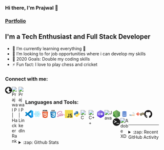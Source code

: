 ### Hi there, I'm Prajwal 👋

### [Portfolio][website]

## I'm a Tech Enthusiast and Full Stack Developer

- 🌱 I’m currently learning everything 🤣
- 👯 I’m looking to for job opportunities where i can develop my skills
- 🥅 2020 Goals: Double my coding skills
- ⚡ Fun fact: I love to play chess and cricket

### Connect with me:

[<img align="left" alt="Portfolio" width="22px" src="https://raw.githubusercontent.com/iconic/open-iconic/master/svg/globe.svg" />][website]
[<img align="left" alt="Prajwal P | HackerRank" width="22px" src="https://cdn.jsdelivr.net/npm/simple-icons@3.6.0/icons/hackerrank.svg" />][hackerrank]
[<img align="left" alt="Prajwal P | LinkedIn" width="22px" src="https://cdn.jsdelivr.net/npm/simple-icons@v3/icons/linkedin.svg" />][linkedin]

<br />

### Languages and Tools:

<img align="left" alt="Visual Studio Code" width="26px" src="https://raw.githubusercontent.com/github/explore/80688e429a7d4ef2fca1e82350fe8e3517d3494d/topics/visual-studio-code/visual-studio-code.png" />
<img align="left" alt="React" width="26px" src="https://raw.githubusercontent.com/github/explore/80688e429a7d4ef2fca1e82350fe8e3517d3494d/topics/react/react.png" />
<img align="left" alt="HTML" width="26px" src="https://raw.githubusercontent.com/github/explore/80688e429a7d4ef2fca1e82350fe8e3517d3494d/topics/html/html.png" />
<img align="left" alt="CSS" width="26px" src="https://raw.githubusercontent.com/github/explore/80688e429a7d4ef2fca1e82350fe8e3517d3494d/topics/css/css.png" />
<img align="left" alt="Sass" width="26px" src="https://raw.githubusercontent.com/github/explore/80688e429a7d4ef2fca1e82350fe8e3517d3494d/topics/sass/sass.png" />
<img align="left" alt="JavaScript" width="26px" src="https://raw.githubusercontent.com/github/explore/80688e429a7d4ef2fca1e82350fe8e3517d3494d/topics/javascript/javascript.png" />
<img align="left" alt="Python" width="26px" src="https://raw.githubusercontent.com/github/explore/80688e429a7d4ef2fca1e82350fe8e3517d3494d/topics/python/python.png" />
<img align="left" alt="C" width="26px" src="https://www.pinclipart.com/picdir/middle/396-3965857_c-c-programming-language-logo-clipart.png" />
<img align="left" alt="C++" width="26px" src="https://upload.wikimedia.org/wikipedia/commons/thumb/1/18/ISO_C%2B%2B_Logo.svg/1200px-ISO_C%2B%2B_Logo.svg.png" />
<img align="left" alt="C#" width="26px" src="https://raw.githubusercontent.com/github/explore/80688e429a7d4ef2fca1e82350fe8e3517d3494d/topics/csharp/csharp.png" />
<img align="left" alt="Java" width="26px" src="https://sdtimes.com/wp-content/uploads/2019/03/jW4dnFtA_400x400.jpg" />
<img align="left" alt="Node.js" width="26px" src="https://raw.githubusercontent.com/github/explore/80688e429a7d4ef2fca1e82350fe8e3517d3494d/topics/nodejs/nodejs.png" />
<img align="left" alt="SQL" width="26px" src="https://raw.githubusercontent.com/github/explore/80688e429a7d4ef2fca1e82350fe8e3517d3494d/topics/sql/sql.png" />
<img align="left" alt="MySQL" width="26px" src="https://raw.githubusercontent.com/github/explore/80688e429a7d4ef2fca1e82350fe8e3517d3494d/topics/mysql/mysql.png" />
<img align="left" alt="Git" width="26px" src="https://raw.githubusercontent.com/github/explore/80688e429a7d4ef2fca1e82350fe8e3517d3494d/topics/git/git.png" />
<img align="left" alt="GitHub" width="26px" src="https://raw.githubusercontent.com/github/explore/78df643247d429f6cc873026c0622819ad797942/topics/github/github.png" />
<img align="left" alt="Terminal" width="26px" src="https://raw.githubusercontent.com/github/explore/80688e429a7d4ef2fca1e82350fe8e3517d3494d/topics/terminal/terminal.png" />
<img align="left" alt="Adobe XD" width="26px" src="https://upload.wikimedia.org/wikipedia/commons/thumb/c/c2/Adobe_XD_CC_icon.svg/1200px-Adobe_XD_CC_icon.svg.png" />

<br />
<br />

---

<details>
	<summary>:zap: Recent GitHub Activity</summary>
	
<!--START_SECTION:activity-->
1. 🎉 Merged PR [#23](https://github.com/Prajwal-P/prajwal-p/pull/23) in [Prajwal-P/prajwal-p](https://github.com/Prajwal-P/prajwal-p)
2. 💪 Opened PR [#23](https://github.com/Prajwal-P/prajwal-p/pull/23) in [Prajwal-P/prajwal-p](https://github.com/Prajwal-P/prajwal-p)
3. 🎉 Merged PR [#22](https://github.com/Prajwal-P/prajwal-p/pull/22) in [Prajwal-P/prajwal-p](https://github.com/Prajwal-P/prajwal-p)
4. 💪 Opened PR [#22](https://github.com/Prajwal-P/prajwal-p/pull/22) in [Prajwal-P/prajwal-p](https://github.com/Prajwal-P/prajwal-p)
5. 🎉 Merged PR [#20](https://github.com/Prajwal-P/prajwal-p/pull/20) in [Prajwal-P/prajwal-p](https://github.com/Prajwal-P/prajwal-p)
<!--END_SECTION:activity-->
</details>

<details>
	<summary>:zap: Github Stats</summary>
	<img align="left" alt="Prajwal's Github Stats" src="https://github-readme-stats.vercel.app/api?username=prajwal-p&show_icons=true&theme=buefy&hide=stars" />
</details>


[website]: http://prajwal-p.github.io/prajwal-p/#/home
[hackerrank]: https://www.hackerrank.com/prajwal72p?hr_r=1
[linkedin]: https://www.linkedin.com/in/prajwal-p-21a9ba172/
